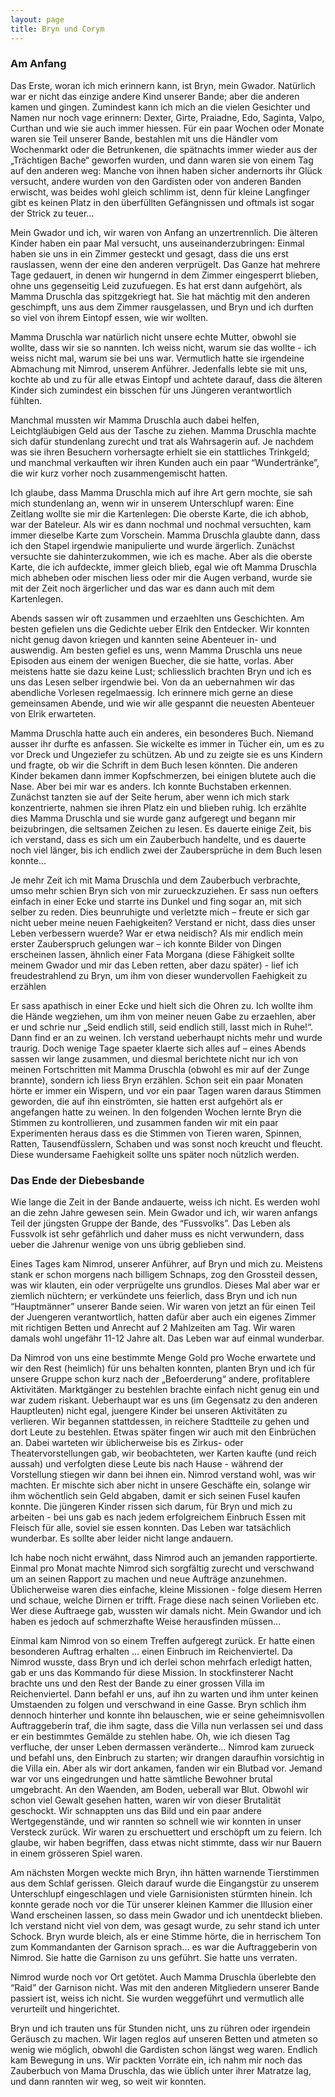 ```yaml
---
layout: page
title: Bryn und Corym
---
```

### Am Anfang

Das Erste, woran ich mich erinnern kann, ist Bryn, mein Gwador. Natürlich war er nicht das einzige andere Kind unserer Bande; aber die anderen kamen und gingen. Zumindest kann ich mich an die vielen Gesichter und Namen nur noch vage erinnern: Dexter, Girte, Praiadne, Edo, Saginta, Valpo, Curthan und wie sie auch immer hiessen. Für ein paar Wochen oder Monate waren sie Teil unserer Bande, bestahlen mit uns die Händler vom Wochenmarkt oder die Betrunkenen, die spätnachts immer wieder aus der „Trächtigen Bache“ geworfen wurden, und dann waren sie von einem Tag auf den anderen weg: Manche von ihnen haben sicher andernorts ihr Glück versucht, andere wurden von den Gardisten oder von anderen Banden erwischt, was beides wohl gleich schlimm ist, denn für kleine Langfinger gibt es keinen Platz in den überfüllten Gefängnissen und oftmals ist sogar der Strick zu teuer…

Mein Gwador und ich, wir waren von Anfang an unzertrennlich. Die älteren Kinder haben ein paar Mal versucht, uns auseinanderzubringen: Einmal haben sie uns in ein Zimmer gesteckt und gesagt, dass die uns erst rauslassen, wenn der eine den anderen verprügelt. Das Ganze hat mehrere Tage gedauert, in denen wir hungernd in dem Zimmer eingesperrt blieben, ohne uns gegenseitig Leid zuzufuegen. Es hat erst dann aufgehört, als Mamma Druschla das spitzgekriegt hat. Sie hat mächtig mit den anderen geschimpft, uns aus dem Zimmer rausgelassen, und Bryn und ich durften so viel von ihrem Eintopf essen, wie wir wollten. 

Mamma Druschla war natürlich nicht unsere echte Mutter, obwohl sie wollte, dass wir sie so nannten. Ich weiss nicht, warum sie das wollte - ich weiss nicht mal, warum sie bei uns war. Vermutlich hatte sie irgendeine Abmachung mit Nimrod, unserem Anführer. Jedenfalls lebte sie mit uns, kochte ab und zu für alle etwas Eintopf und achtete darauf, dass die älteren Kinder sich zumindest ein bisschen für uns Jüngeren verantwortlich fühlten. 

Manchmal mussten wir Mamma Druschla auch dabei helfen, Leichtgläubigen Geld aus der Tasche zu ziehen. Mamma Druschla machte sich dafür stundenlang zurecht und trat als Wahrsagerin auf. Je nachdem was sie ihren Besuchern vorhersagte erhielt sie ein stattliches Trinkgeld; und manchmal verkauften wir ihren Kunden auch ein paar “Wundertränke”, die wir kurz vorher noch zusammengemischt hatten. 

Ich glaube, dass Mamma Druschla mich auf ihre Art gern mochte, sie sah mich stundenlang an, wenn wir in unserem Unterschlupf waren: Eine Zeitlang wollte sie mir die Kartenlegen: Die oberste Karte, die ich abhob, war der Bateleur. Als wir es dann nochmal und nochmal versuchten, kam immer dieselbe Karte zum Vorschein. Mamma Druschla glaubte dann, dass ich den Stapel irgendwie manipulierte und wurde ärgerlich. Zunächst versuchte sie dahinterzukommen, wie ich es mache. Aber als die oberste Karte, die ich aufdeckte, immer gleich blieb, egal wie oft Mamma Druschla mich abheben oder mischen liess oder mir die Augen verband, wurde sie mit der Zeit noch ärgerlicher und das war es dann auch mit dem Kartenlegen.

Abends sassen wir oft zusammen und erzaehlten uns Geschichten. Am besten gefielen uns die Gedichte ueber Elrik den Entdecker. Wir konnten nicht genug davon kriegen und kannten seine Abenteuer in- und auswendig. Am besten gefiel es uns, wenn Mamma Druschla uns neue Episoden aus einem der wenigen Buecher, die sie hatte, vorlas. Aber meistens hatte sie dazu keine Lust; schliesslich brachten Bryn und ich es uns das Lesen selber irgendwie bei. Von da an uebernahmen wir das abendliche Vorlesen regelmaessig. Ich erinnere mich gerne an diese gemeinsamen Abende, und wie wir alle gespannt die neuesten Abenteuer von Elrik erwarteten. 

Mamma Druschla hatte auch ein anderes, ein besonderes Buch. Niemand ausser ihr durfte es anfassen. Sie wickelte es immer in Tücher ein, um es zu vor Dreck und Ungeziefer zu schützen. Ab und zu zeigte sie es uns Kindern und fragte, ob wir die Schrift in dem Buch lesen könnten. Die anderen Kinder bekamen dann immer Kopfschmerzen, bei einigen blutete auch die Nase. Aber bei mir war es anders. Ich konnte Buchstaben erkennen. Zunächst tanzten sie auf der Seite herum, aber wenn ich mich stark konzentrierte, nahmen sie ihren Platz ein und blieben ruhig. Ich erzählte dies Mamma Druschla und sie wurde ganz aufgeregt und begann mir beizubringen, die seltsamen Zeichen zu lesen. Es dauerte einige Zeit, bis ich verstand, dass es sich um ein Zauberbuch handelte, und es dauerte noch viel länger, bis ich endlich zwei der Zaubersprüche in dem Buch lesen konnte… 

Je mehr Zeit ich mit Mama Druschla und dem Zauberbuch verbrachte, umso mehr schien Bryn sich von mir zurueckzuziehen. Er sass nun oefters einfach in einer Ecke und starrte ins Dunkel und fing sogar an, mit sich selber zu reden. Dies beunruhigte und verletzte mich – freute er sich gar nicht ueber meine neuen Faehigkeiten? Verstand er nicht, dass dies unser Leben verbessern wuerde? War er etwa neidisch? Als mir endlich mein erster Zauberspruch gelungen war – ich konnte Bilder von Dingen erscheinen lassen, ähnlich einer Fata Morgana (diese Fähigkeit sollte meinem Gwador und mir das Leben retten, aber dazu später) - lief ich freudestrahlend zu Bryn, um ihm von dieser wundervollen Faehigkeit zu erzählen

Er sass apathisch in einer Ecke und hielt sich die Ohren zu. Ich wollte ihm die Hände wegziehen, um ihm von meiner neuen Gabe zu erzaehlen, aber er und schrie nur „Seid endlich still, seid endlich still, lasst mich in Ruhe!“. Dann find er an zu weinen. Ich verstand ueberhaupt nichts mehr und wurde traurig. Doch wenige Tage spaeter klaerte sich alles auf – eines Abends sassen wir lange zusammen, und diesmal berichtete nicht nur ich von meinen Fortschritten mit Mamma Druschla (obwohl es mir auf der Zunge brannte), sondern ich liess Bryn erzählen. Schon seit ein paar Monaten hörte er immer ein Wispern, und vor ein paar Tagen waren daraus Stimmen geworden, die auf ihn einströmten, sie hatten erst aufgehört als er angefangen hatte zu weinen. In den folgenden Wochen lernte Bryn die Stimmen zu kontrollieren, und zusammen fanden wir mit ein paar Experimenten heraus dass es die Stimmen von Tieren waren, Spinnen, Ratten, Tausendfüsslern, Schaben und was sonst noch kreucht und fleucht. Diese wundersame Faehigkeit sollte uns später noch nützlich werden.

### Das Ende der Diebesbande

Wie lange die Zeit in der Bande andauerte, weiss ich nicht. Es werden wohl an die zehn Jahre gewesen sein. Mein Gwador und ich, wir waren anfangs Teil der jüngsten Gruppe der Bande, des “Fussvolks”. Das Leben als Fussvolk ist sehr gefährlich und daher muss es nicht verwundern, dass ueber die Jahrenur wenige von uns übrig geblieben sind. 

Eines Tages kam Nimrod, unserer Anführer, auf Bryn und mich zu. Meistens stank er schon morgens nach billigem Schnaps, zog den Grossteil dessen, was wir klauten, ein oder verprügelte uns grundlos. Dieses Mal aber war er ziemlich nüchtern; er verkündete uns feierlich, dass Bryn und ich nun “Hauptmänner” unserer Bande seien. Wir waren von jetzt an für einen Teil der Juengeren verantwortlich, hatten dafür aber auch ein eigenes Zimmer mit richtigen Betten und Anrecht auf 2 Mahlzeiten am Tag. Wir waren damals wohl ungefähr 11-12 Jahre alt. Das Leben war auf einmal wunderbar. 

Da Nimrod von uns eine bestimmte Menge Gold pro Woche erwartete und wir den Rest (heimlich) für uns behalten konnten, planten Bryn und ich für unsere Gruppe schon kurz nach der „Befoerderung“ andere, profitablere Aktivitäten. Marktgänger zu bestehlen brachte einfach nicht genug ein und war zudem riskant. Ueberhaupt war es uns (im Gegensatz zu den anderen Hauptleuten) nicht egal, juengere Kinder bei unseren Aktivitäten zu verlieren. Wir begannen stattdessen, in reichere Stadtteile zu gehen und dort Leute zu bestehlen. Etwas später fingen wir auch mit den Einbrüchen an. Dabei warteten wir üblicherweise bis es Zirkus- oder Theatervorstellungen gab, wir beobachteten, wer Karten kaufte (und reich aussah) und verfolgten diese Leute bis nach Hause - während der Vorstellung stiegen wir dann bei ihnen ein.  Nimrod verstand wohl, was wir machten. Er mischte sich aber nicht in unsere Geschäfte ein, solange wir ihm wöchentlich sein Geld abgaben, damit er sich seinen Fusel kaufen konnte. Die jüngeren Kinder rissen sich darum, für Bryn und mich zu arbeiten - bei uns gab es nach jedem erfolgreichem Einbruch Essen mit Fleisch für alle, soviel sie essen konnten. Das Leben war tatsächlich wunderbar. Es sollte aber leider nicht lange andauern. 

Ich habe noch nicht erwähnt, dass Nimrod auch an jemanden rapportierte. Einmal pro Monat machte Nimrod sich sorgfältig zurecht und verschwand um an seinen Rapport zu machen und neue Aufträge anzunehmen. Üblicherweise waren dies einfache, kleine Missionen - folge diesem Herren und schaue, welche Dirnen er trifft. Frage diese nach seinen Vorlieben etc. 
Wer diese Auftraege gab, wussten wir damals nicht. Mein Gwandor und ich haben es jedoch auf schmerzhafte Weise herausfinden müssen… 

Einmal kam Nimrod von so einem Treffen aufgeregt zurück. Er hatte einen besonderen Auftrag erhalten … einen Einbruch im Reichenviertel. Da Nimrod wusste, dass Bryn und ich derlei schon mehrfach erledigt hatten, gab er uns das Kommando für diese Mission. In stockfinsterer Nacht brachte uns und den Rest der Bande zu einer grossen Villa im Reichenviertel. Dann befahl er uns, auf ihn zu warten und ihm unter keinen Umstaenden zu folgen und verschwand in eine Gasse. Bryn schlich ihm dennoch hinterher und konnte ihn belauschen, wie er seine geheimnisvollen Auftraggeberin traf, die ihm sagte, dass die Villa nun verlassen sei und dass er ein bestimmtes Gemälde zu stehlen habe. Oh, wie ich diesen Tag verfluche, der unser Leben dermassen veränderte… Nimrod kam zurueck und befahl uns, den Einbruch zu starten; wir drangen daraufhin vorsichtig in die Villa ein. Aber als wir dort ankamen, fanden wir ein Blutbad vor. Jemand war vor uns eingedrungen und hatte sämtliche Bewohner brutal umgebracht. An den Waenden, am Boden, ueberall war Blut. Obwohl wir schon viel Gewalt gesehen hatten, waren wir von dieser Brutalität geschockt. Wir schnappten uns das Bild und ein paar andere Wertgegenstände, und wir rannten so schnell wie wir konnten in unser Versteck zurück. Wir waren zu erschuettert und erschöpft um zu feiern. Ich glaube, wir haben begriffen, dass etwas nicht stimmte, dass wir nur Bauern in einem grösseren Spiel waren. 

Am nächsten Morgen weckte mich Bryn, ihn hätten warnende Tierstimmen aus dem Schlaf gerissen. Gleich darauf wurde die Eingangstür zu unserem Unterschlupf eingeschlagen und viele Garnisionisten stürmten hinein. Ich konnte gerade noch vor die Tür unserer kleinen Kammer die Illusion einer Wand erscheinen lassen, so dass mein Gwador und ich unentdeckt blieben. Ich verstand nicht viel von dem, was gesagt wurde, zu sehr stand ich unter Schock. Bryn wurde bleich, als er eine Stimme hörte, die in herrischem Ton zum Kommandanten der Garnison sprach… es war die Auftraggeberin von Nimrod. Sie hatte die Garnison zu uns geführt. Sie hatte uns verraten. 

Nimrod wurde noch vor Ort getötet. Auch Mamma Druschla überlebte den “Raid” der Garnison nicht. Was mit den anderen Mitgliedern unserer Bande passiert ist, weiss ich nicht. Sie wurden weggeführt und vermutlich alle verurteilt und hingerichtet. 

Bryn und ich trauten uns für Stunden nicht, uns zu rühren oder irgendein Geräusch zu machen. Wir lagen reglos auf unseren Betten und atmeten so wenig wie möglich, obwohl die Gardisten schon längst weg waren. Endlich kam Bewegung in uns. Wir packten Vorräte ein, ich nahm mir noch das Zauberbuch von Mama Druschla, das wie üblich unter ihrer Matratze lag, und dann rannten wir weg, so weit wir konnten. 
